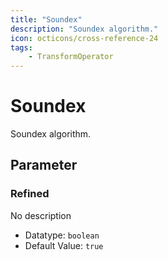 ```yaml
---
title: "Soundex"
description: "Soundex algorithm."
icon: octicons/cross-reference-24
tags: 
    - TransformOperator
---
```

# Soundex
<!-- This file was generated - DO NOT CHANGE IT MANUALLY -->



Soundex algorithm.


## Parameter

### Refined

No description

- Datatype: `boolean`
- Default Value: `true`



